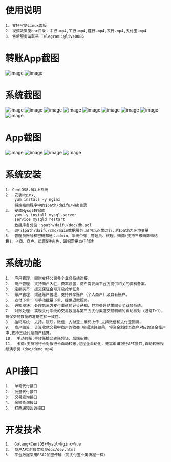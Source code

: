 # 使用说明
	1. 支持宝塔Linux面板
	2. 视频效果见doc目录：中行.mp4,工行.mp4,建行.mp4,农行.mp4,支付宝.mp4
	3. 售后服务请联系 Telegram：@live0086
# 转账App截图
![image](https://github.com/1752325542/daifu/blob/master/doc/1x.png)
![image](https://github.com/1752325542/daifu/blob/master/doc/2x.png)
	
# 系统截图
![image](https://github.com/1752325542/daifu/blob/master/doc/1.png)
![image](https://github.com/1752325542/daifu/blob/master/doc/9.png)
![image](https://github.com/1752325542/daifu/blob/master/doc/2.png)
![image](https://github.com/1752325542/daifu/blob/master/doc/3.png)
![image](https://github.com/1752325542/daifu/blob/master/doc/4.png)
![image](https://github.com/1752325542/daifu/blob/master/doc/5.png)
![image](https://github.com/1752325542/daifu/blob/master/doc/6.png)
![image](https://github.com/1752325542/daifu/blob/master/doc/7.png)
![image](https://github.com/1752325542/daifu/blob/master/doc/8.png)
# App截图
![image](https://github.com/1752325542/daifu/blob/master/doc/10000.jpg)
![image](https://github.com/1752325542/daifu/blob/master/doc/10001.jpg)
![image](https://github.com/1752325542/daifu/blob/master/doc/10002.jpg)
![image](https://github.com/1752325542/daifu/blob/master/doc/10003.jpg)


# 系统安装
	1. CentOS8.0以上系统
	2.	安装Nginx,
		yum install -y nginx  
		将站指向程序中的$path/daifu/web目录
	3.	安装Mysql数据库
		yum -y install mysql-server
		service mysqld restart
		数据库备分见：$path/daifu/doc/db.sql
	4.	运行$path/daifu/cmd/main数据服务,及可以正常运行,注$path为环境变量
	5.	管理员账号和密码都是：admin，系统中有：管理员、代理、码商(支持三级码商码结算)、卡商、商户、运营5种角色，跟据需要自行创建
	


# 系统功能
	1.	应用管理: 同时支持公司多个业务系统对接。
	2.	商户管理: 支持商户入驻，费率设置，商户需要向平台方提供相关的资料备案。
	3.	定额买币: 提交保证金可开启抢单任务
	4.	账户管理: 渠道账户管理，支持共享账户（个人商户）及自有账户。
	5.	支付下单: 可手动批量下单、提供退款服务。
	6.	通知模块: 处理第三方支付渠道的异步通知，并将处理结果同步至业务系统。
	7.	对账处理: 实现支付系统的交易数据与第三方支付渠道交易明细的自动核对（通常T+1），确保交易数据的准确性和一致性。
	8.	挂码系统: 支持，银联，微信，支付宝二维码上传,支持微信和支付宝回调。
	9.	商户结算: 计算收款交易中商户的收益,根据清算结果，将资金划拨至商户对应的资金帐户中,支持三级代理商户结算。
	10.  手动转账:手转账提交转账凭证，后端审核。
	11.  卡商:支持银行卡对银行卡自动转账,过程全自动化，无需申请银行API接口,自动转账视频演示见（doc/demo.mp4）
  
  
# API接口
	1.	单笔代付接口
	2.	批量代付接口
	3.	交易查询接口
	4.	余额查询接口
	5.	打款通知回调接口
  
# 开发技术
	1.	Golang+CentOS+Mysql+Nginx+Vue
	2. 	商户API对接文档见doc/dev.html
	3. 	平台数据采用RSA2加密传输（同支付宝业务流程一样）

